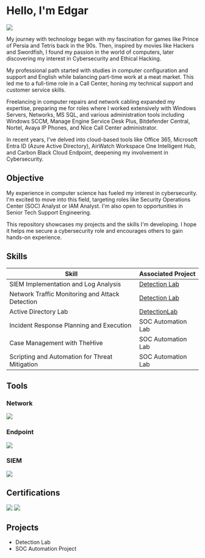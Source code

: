 # Hello, I'm Edgar
<a href="https://linkedin.com/in/edgar-vargas-alpizar/"><img src="https://img.shields.io/badge/-LinkedIn-0072b1?&style=for-the-badge&logo=linkedin&logoColor=white" /></a>

My journey with technology began with my fascination for games like Prince of Persia and Tetris back in the 90s. Then, inspired by movies like Hackers and Swordfish, I found my passion in the world of computers, later discovering my interest in Cybersecurity and Ethical Hacking.

My professional path started with studies in computer configuration and support and English while balancing part-time work at a meat market. This led me to a full-time role in a Call Center, honing my technical support and customer service skills.

Freelancing in computer repairs and network cabling expanded my expertise, preparing me for roles where I worked extensively with Windows Servers, Networks, MS SQL, and various administration tools including Windows SCCM, Manage Engine Service Desk Plus, Bitdefender Central, Nortel, Avaya IP Phones, and Nice Call Center administrator.

In recent years, I've delved into cloud-based tools like Office 365, Microsoft Entra ID (Azure Active Directory), AirWatch Workspace One Intelligent Hub, and Carbon Black Cloud Endpoint, deepening my involvement in Cybersecurity.

## Objective
My experience in computer science has fueled my interest in cybersecurity. I'm excited to move into this field, targeting roles like Security Operations Center (SOC) Analyst or IAM Analyst. I'm also open to opportunities in Senior Tech Support Engineering.

This repository showcases my projects and the skills I'm developing. I hope it helps me secure a cybersecurity role and encourages others to gain hands-on experience.

## Skills

| Skill                                         | Associated Project         |
|-----------------------------------------------|----------------------------|
| SIEM Implementation and Log Analysis          | <a href="https://google.com">Detection Lab</a>|
| Network Traffic Monitoring and Attack Detection | <a href="https://google.com">Detection Lab</a>|
| Active Directory Lab        | <a href="https://github.com/evargas13/Active-Directory-Lab">DetectionLab</a>|
| Incident Response Planning and Execution      | SOC Automation Lab|
| Case Management with TheHive                  | SOC Automation Lab|
| Scripting and Automation for Threat Mitigation | SOC Automation Lab|

## Tools

### Network
<div>
    <img src="https://img.shields.io/badge/-Wireshark-1679A7?&style=for-the-badge&logo=Wireshark&logoColor=white" />
    <!-- <img src="https://img.shields.io/badge/-Suricata-EF3B2D?&style=for-the-badge&logo=Suricata&logoColor=white" /> -->
    <!-- <img src="https://img.shields.io/badge/-Zeek-777BB4?&style=for-the-badge&logo=Zeek&logoColor=white" /> -->
</div>

### Endpoint
<div>
    <img src="https://img.shields.io/badge/-Carbon_Black_Cloud-0C0A00?&style=for-the-badge&logo=Carbon+Black&logoColor=white" />
   <!-- <img src="https://img.shields.io/badge/-Microsoft_Defender_for_Endpoint-00A4EF?&style=for-the-badge&logo=Microsoft&logoColor=white" /> -->
   <!-- <img src="https://img.shields.io/badge/-Velociraptor-4B275F?&style=for-the-badge&logo=Velociraptor&logoColor=white" /> -->
</div>

### SIEM
<div>
   <!-- <img src="https://img.shields.io/badge/-Microsoft_Sentinel-0078D4?&style=for-the-badge&logo=Microsoft&logoColor=white" /> -->
    <img src="https://img.shields.io/badge/-Splunk-F1813F?&style=for-the-badge&logo=Splunk&logoColor=white" />
   <!-- <img src="https://img.shields.io/badge/-Elastic-005571?&style=for-the-badge&logo=Elastic&logoColor=white" /> -->
</div>

<!-- ### Cloud
<div>
    <img src="https://img.shields.io/badge/-Amazon AWS-0078D4?&style=for-the-badge&logo=Microsoft+Azure&logoColor=white" />
    <img src="https://img.shields.io/badge/-Splunk-000000?&style=for-the-badge&logo=Splunk&logoColor=white" />
    <img src="https://img.shields.io/badge/-Elastic-005571?&style=for-the-badge&logo=Elastic&logoColor=white" />
</div> -->

## Certifications
<div>
<img src="https://img.shields.io/badge/-Security%2B-FF0000?&style=for-the-badge&logo=CompTIA&logoColor=white" />
<img src="https://img.shields.io/badge/-ISC2_CC_Certified-006400?&style=for-the-badge&logo=ISC2&logoColor=white" />    
<!-- <img src="https://img.shields.io/badge/-Network%2B-007ACC?&style=for-the-badge&logo=CompTIA&logoColor=white" /> -->
<!-- <img src="https://img.shields.io/badge/-A%2B-4D4D4D?&style=for-the-badge&logo=CompTIA&logoColor=white" /> -->
<!-- <img src="https://img.shields.io/badge/-CDSA-006400?&style=for-the-badge&logoColor=white" /> -->
<!-- <img src="https://img.shields.io/badge/-CCD-000080?&style=for-the-badge&logoColor=white" /> -->
</div>

## Projects
- Detection Lab
- SOC Automation Project
